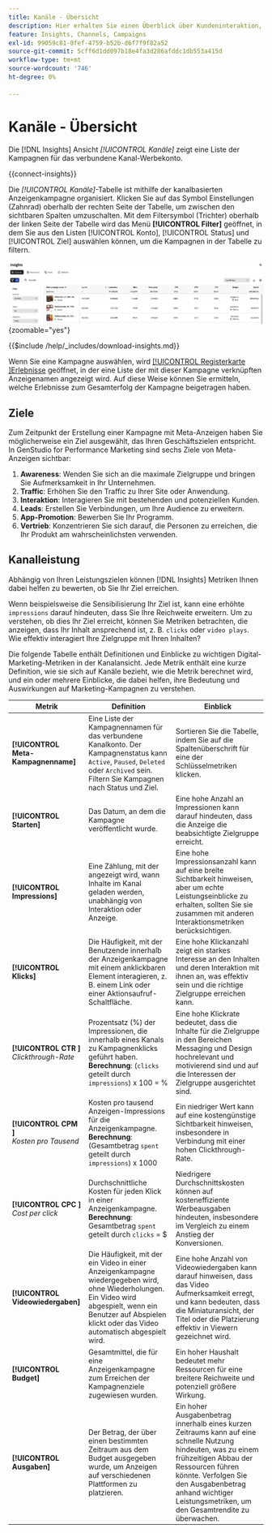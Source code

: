 ```yaml
---
title: Kanäle - Übersicht
description: Hier erhalten Sie einen Überblick über Kundeninteraktion, Leistung, Budget und Ausgaben für Marketing-Kampagnen in Adobe GenStudio for Performance Marketing.
feature: Insights, Channels, Campaigns
exl-id: 99059c81-0fef-4759-b52b-d6f7f9f82a52
source-git-commit: 5cff6d1dd097b18e4fa3d286afddc1db553a415d
workflow-type: tm+mt
source-wordcount: '746'
ht-degree: 0%

---
```


# Kanäle - Übersicht

Die [!DNL Insights] Ansicht _[!UICONTROL Kanäle]_ zeigt eine Liste der Kampagnen für das verbundene Kanal-Werbekonto.

{{connect-insights}}

Die _[!UICONTROL Kanäle]_-Tabelle ist mithilfe der kanalbasierten Anzeigenkampagne organisiert. Klicken Sie auf das Symbol Einstellungen (Zahnrad) oberhalb der rechten Seite der Tabelle, um zwischen den sichtbaren Spalten umzuschalten. Mit dem Filtersymbol (Trichter) oberhalb der linken Seite der Tabelle wird das Menü **[!UICONTROL Filter]** geöffnet, in dem Sie aus den Listen [!UICONTROL Konto], [!UICONTROL Status] und [!UICONTROL Ziel] auswählen können, um die Kampagnen in der Tabelle zu filtern.

![Kanalfilter und -tabelle](/help/assets/insights-channels-filter.png){zoomable="yes"}

{{$include /help/_includes/download-insights.md}}

Wenn Sie eine Kampagne auswählen, wird [[!UICONTROL  Registerkarte ]Erlebnisse](experiences.md) geöffnet, in der eine Liste der mit dieser Kampagne verknüpften Anzeigenamen angezeigt wird. Auf diese Weise können Sie ermitteln, welche Erlebnisse zum Gesamterfolg der Kampagne beigetragen haben.

## Ziele

Zum Zeitpunkt der Erstellung einer Kampagne mit Meta-Anzeigen haben Sie möglicherweise ein Ziel ausgewählt, das Ihren Geschäftszielen entspricht. In GenStudio for Performance Marketing sind sechs Ziele von Meta-Anzeigen sichtbar:

1. **Awareness**: Wenden Sie sich an die maximale Zielgruppe und bringen Sie Aufmerksamkeit in Ihr Unternehmen.
1. **Traffic**: Erhöhen Sie den Traffic zu Ihrer Site oder Anwendung.
1. **Interaktion**: Interagieren Sie mit bestehenden und potenziellen Kunden.
1. **Leads**: Erstellen Sie Verbindungen, um Ihre Audience zu erweitern.
1. **App-Promotion**: Bewerben Sie Ihr Programm.
1. **Vertrieb**: Konzentrieren Sie sich darauf, die Personen zu erreichen, die Ihr Produkt am wahrscheinlichsten verwenden.

## Kanalleistung

Abhängig von Ihren Leistungszielen können [!DNL Insights] Metriken Ihnen dabei helfen zu bewerten, ob Sie Ihr Ziel erreichen.

Wenn beispielsweise die Sensibilisierung Ihr Ziel ist, kann eine erhöhte `impressions` darauf hindeuten, dass Sie Ihre Reichweite erweitern. Um zu verstehen, ob dies Ihr Ziel erreicht, können Sie Metriken betrachten, die anzeigen, dass Ihr Inhalt ansprechend ist, z. B. `clicks` oder `video plays`. Wie effektiv interagiert Ihre Zielgruppe mit Ihren Inhalten?

Die folgende Tabelle enthält Definitionen und Einblicke zu wichtigen Digital-Marketing-Metriken in der Kanalansicht. Jede Metrik enthält eine kurze Definition, wie sie sich auf Kanäle bezieht, wie die Metrik berechnet wird, und ein oder mehrere Einblicke, die dabei helfen, ihre Bedeutung und Auswirkungen auf Marketing-Kampagnen zu verstehen.

| Metrik | Definition | Einblick |
| ----------- | ----------------------------- | -------------------------------- |
| **[!UICONTROL Meta-Kampagnenname]** | Eine Liste der Kampagnennamen für das verbundene Kanalkonto. Der Kampagnenstatus kann `Active`, `Paused`, `Deleted` oder `Archived` sein. Filtern Sie Kampagnen nach Status und Ziel. | Sortieren Sie die Tabelle, indem Sie auf die Spaltenüberschrift für eine der Schlüsselmetriken klicken. |
| **[!UICONTROL Starten]** | Das Datum, an dem die Kampagne veröffentlicht wurde. | Eine hohe Anzahl an Impressionen kann darauf hindeuten, dass die Anzeige die beabsichtigte Zielgruppe erreicht. |
| **[!UICONTROL Impressions]** | Eine Zählung, mit der angezeigt wird, wann Inhalte im Kanal geladen werden, unabhängig von Interaktion oder Anzeige. | Eine hohe Impressionsanzahl kann auf eine breite Sichtbarkeit hinweisen, aber um echte Leistungseinblicke zu erhalten, sollten Sie sie zusammen mit anderen Interaktionsmetriken berücksichtigen. |
| **[!UICONTROL Klicks]** | Die Häufigkeit, mit der Benutzende innerhalb der Anzeigenkampagne mit einem anklickbaren Element interagieren, z. B. einem Link oder einer Aktionsaufruf-Schaltfläche. | Eine hohe Klickanzahl zeigt ein starkes Interesse an den Inhalten und deren Interaktion mit ihnen an, was effektiv sein und die richtige Zielgruppe erreichen kann. |
| **[!UICONTROL CTR ]**<br>_Clickthrough-Rate_ | Prozentsatz (%) der Impressionen, die innerhalb eines Kanals zu Kampagnenklicks geführt haben.<br>**Berechnung**: (`clicks` geteilt durch `impressions`) x 100 = % | Eine hohe Klickrate bedeutet, dass die Inhalte für die Zielgruppe in den Bereichen Messaging und Design hochrelevant und motivierend sind und auf die Interessen der Zielgruppe ausgerichtet sind. |
| **[!UICONTROL CPM ]**<br>_Kosten pro Tausend_ | Kosten pro tausend Anzeigen-Impressions für die Anzeigenkampagne. <br>**Berechnung**: (Gesamtbetrag `spent` geteilt durch `impressions`) x 1000 | Ein niedriger Wert kann auf eine kostengünstige Sichtbarkeit hinweisen, insbesondere in Verbindung mit einer hohen Clickthrough-Rate. |
| **[!UICONTROL CPC ]**<br>_Cost per click_ | Durchschnittliche Kosten für jeden Klick in einer Anzeigenkampagne.<br>**Berechnung**: Gesamtbetrag `spent` geteilt durch `clicks` = $ | Niedrigere Durchschnittskosten können auf kosteneffiziente Werbeausgaben hindeuten, insbesondere im Vergleich zu einem Anstieg der Konversionen. |
| **[!UICONTROL Videowiedergaben]** | Die Häufigkeit, mit der ein Video in einer Anzeigenkampagne wiedergegeben wird, ohne Wiederholungen. Ein Video wird abgespielt, wenn ein Benutzer auf Abspielen klickt oder das Video automatisch abgespielt wird. | Eine hohe Anzahl von Videowiedergaben kann darauf hinweisen, dass das Video Aufmerksamkeit erregt, und kann bedeuten, dass die Miniaturansicht, der Titel oder die Platzierung effektiv in Viewern gezeichnet wird. |
| **[!UICONTROL Budget]** | Gesamtmittel, die für eine Anzeigenkampagne zum Erreichen der Kampagnenziele zugewiesen wurden. | Ein hoher Haushalt bedeutet mehr Ressourcen für eine breitere Reichweite und potenziell größere Wirkung. |
| **[!UICONTROL Ausgaben]** | Der Betrag, der über einen bestimmten Zeitraum aus dem Budget ausgegeben wurde, um Anzeigen auf verschiedenen Plattformen zu platzieren. | Ein hoher Ausgabenbetrag innerhalb eines kurzen Zeitraums kann auf eine schnelle Nutzung hindeuten, was zu einem frühzeitigen Abbau der Ressourcen führen könnte. Verfolgen Sie den Ausgabenbetrag anhand wichtiger Leistungsmetriken, um den Gesamtrendite zu überwachen. |
